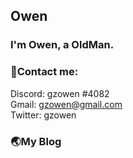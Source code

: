 ## Owen

### I'm Owen, a OldMan.




### 📒Contact me:
Discord: gzowen #4082   
Gmail: gzowen@gmail.com    
Twitter: gzowen  

### 🌏My Blog

